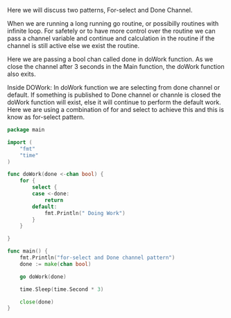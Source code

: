 Here we will discuss two patterns, For-select and Done Channel.

When we are running a long running go routine, or possibilly routines with infinite loop.
For safetely or to have more control over the routine we can pass a channel variable and continue and calculation in the routine if the channel is still active else we exist the routine.

Here we  are passing a bool chan called done in doWork function. As we close the channel after 3 seconds in the Main function, the doWork function also exits.

Inside DOWork:
In doWork function we are selecting from done channel or default.
If something is published to Done channel or channle is closed the doWork function will exist, else it will continue to perform the default work.
Here we are using a combination of for and select to achieve this and this is know as for-select pattern.


```go
package main

import (
	"fmt"
	"time"
)

func doWork(done <-chan bool) {
	for {
		select {
		case <-done:
			return
		default:
			fmt.Println(" Doing Work")
		}
	}

}

func main() {
	fmt.Println("for-select and Done channel pattern")
	done := make(chan bool)

	go doWork(done)

	time.Sleep(time.Second * 3)

	close(done)
}



```
